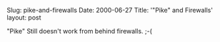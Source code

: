 Slug: pike-and-firewalls
Date: 2000-06-27
Title: '&quot;Pike&quot; and Firewalls'
layout: post


&quot;Pike&quot; Still doesn&#39;t work from behind firewalls. ;-(
